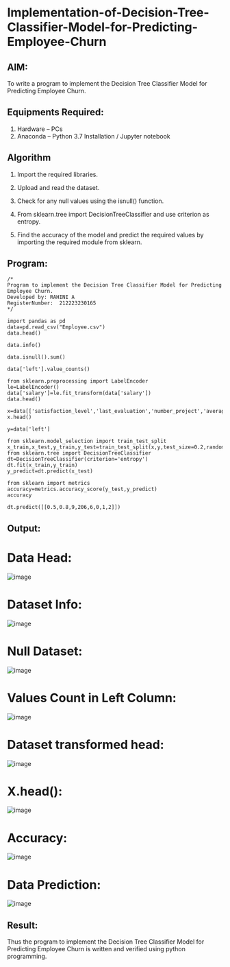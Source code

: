 # Implementation-of-Decision-Tree-Classifier-Model-for-Predicting-Employee-Churn

## AIM:
To write a program to implement the Decision Tree Classifier Model for Predicting Employee Churn.

## Equipments Required:
1. Hardware – PCs
2. Anaconda – Python 3.7 Installation / Jupyter notebook

## Algorithm
1. Import the required libraries.

2. Upload and read the dataset.

3. Check for any null values using the isnull() function.

4. From sklearn.tree import DecisionTreeClassifier and use criterion as entropy.

5. Find the accuracy of the model and predict the required values by importing the required module from sklearn.

## Program:
```
/*
Program to implement the Decision Tree Classifier Model for Predicting Employee Churn.
Developed by: RAHINI A
RegisterNumber:  212223230165
*/
```
```
import pandas as pd
data=pd.read_csv("Employee.csv")
data.head()

data.info()

data.isnull().sum()

data['left'].value_counts()

from sklearn.preprocessing import LabelEncoder
le=LabelEncoder()
data['salary']=le.fit_transform(data['salary'])
data.head()

x=data[['satisfaction_level','last_evaluation','number_project','average_montly_hours','time_spend_company','Work_accident','promotion_last_5years','salary']]
x.head()

y=data['left']

from sklearn.model_selection import train_test_split
x_train,x_test,y_train,y_test=train_test_split(x,y,test_size=0.2,random_state=100)
from sklearn.tree import DecisionTreeClassifier
dt=DecisionTreeClassifier(criterion='entropy')
dt.fit(x_train,y_train)
y_predict=dt.predict(x_test)

from sklearn import metrics
accuracy=metrics.accuracy_score(y_test,y_predict)
accuracy

dt.predict([[0.5,0.8,9,206,6,0,1,2]])
```

## Output:
# Data Head:
![image](https://github.com/user-attachments/assets/aef851ec-4435-4edf-9dad-2c0e78f4f8dc)

# Dataset Info:
![image](https://github.com/user-attachments/assets/30ce64b4-6da5-40c1-b3c6-59957be129a4)

# Null Dataset:
![image](https://github.com/user-attachments/assets/216604e0-e3af-4905-982d-090ce01480fa)

# Values Count in Left Column:
![image](https://github.com/user-attachments/assets/5e3ed06f-d425-4386-8eef-4b23a2e6ee91)

# Dataset transformed head:
![image](https://github.com/user-attachments/assets/cebdea2f-6339-4259-9dd7-a0956b49a257)

# X.head():
![image](https://github.com/user-attachments/assets/79cc32f8-1934-40ec-8b15-296eeecb33f6)

# Accuracy:
![image](https://github.com/user-attachments/assets/92cf7f3b-93bc-400e-b050-33c8f8ccdf29)

# Data Prediction:
![image](https://github.com/user-attachments/assets/e96519a5-c0de-4d91-8704-75091640ef8d)

## Result:
Thus the program to implement the  Decision Tree Classifier Model for Predicting Employee Churn is written and verified using python programming.
